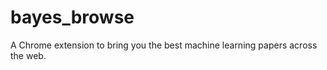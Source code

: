 bayes_browse
============

A Chrome extension to bring you the best machine learning papers across the web.
